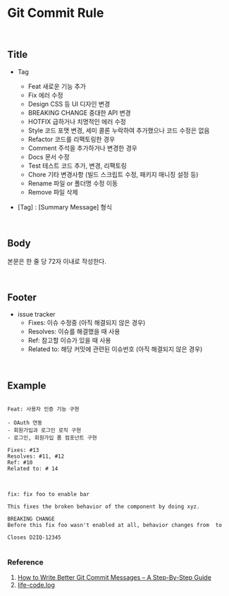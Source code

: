 # Git Commit Rule

<Br>

## Title

- Tag

    - Feat	새로운 기능 추가
    - Fix	에러 수정
    - Design	CSS 등 UI 디자인 변경
    - BREAKING CHANGE	중대한 API 변경
    - HOTFIX	급하거나 치명적인 에러 수정
    - Style	코드 포맷 변경, 세미 콜론 누락하여 추가했으나 코드 수정은 없음
    - Refactor	코드를 리팩토링한 경우
    - Comment	주석을 추가하거나 변경한 경우
    - Docs	문서 수정
    - Test	테스트 코드 추가, 변경, 리팩토링
    - Chore	기타 변경사항 (빌드 스크립트 수정, 패키지 매니징 설정 등)
    - Rename	파일 or 폴더명 수정 이동
    - Remove	파일 삭제

- [Tag] : [Summary Message] 형식

<br>

## Body

본문은 한 줄 당 72자 이내로 작성한다.

<br>

## Footer

- issue tracker
    - Fixes: 이슈 수정중 (아직 해결되지 않은 경우)
    - Resolves: 이슈를 해결했을 때 사용
    - Ref: 참고할 이슈가 있을 때 사용
    - Related to: 해당 커밋에 관련된 이슈번호 (아직 해결되지 않은 경우)

<br>

## Example

<pre>
<code>
Feat: 사용자 인증 기능 구현

- OAuth 연동
- 회원가입과 로그인 로직 구현
- 로그인, 회원가입 폼 컴포넌트 구현

Fixes: #13
Resolves: #11, #12
Ref: #10
Related to: # 14
</code>
</pre>

<pre>
<code>
fix: fix foo to enable bar

This fixes the broken behavior of the component by doing xyz. 

BREAKING CHANGE
Before this fix foo wasn't enabled at all, behavior changes from <old> to <new>

Closes D2IQ-12345
</code>
</pre>


### Reference
1. [How to Write Better Git Commit Messages – A Step-By-Step Guide](https://www.freecodecamp.org/news/how-to-write-better-git-commit-messages/)   
2. [life-code.log](https://velog.io/@dkdlel102/Git-%EC%BB%A4%EB%B0%8B-%EB%A9%94%EC%8B%9C%EC%A7%80-%EC%BB%A8%EB%B2%A4%EC%85%98)
